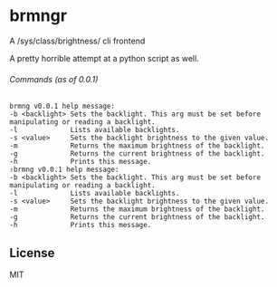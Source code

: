 # brmngr
A /sys/class/brightness/ cli frontend

A pretty horrible attempt at a python script as well.

###### Commands (as of 0.0.1)

```
brmng v0.0.1 help message:
-b <backlight> Sets the backlight. This arg must be set before manipulating or reading a backlight.
-l             Lists available backlights.
-s <value>     Sets the backlight brightness to the given value.
-m             Returns the maximum brightness of the backlight.
-g             Returns the current brightness of the backlight.
-h             Prints this message.
⇧brmng v0.0.1 help message:
-b <backlight> Sets the backlight. This arg must be set before manipulating or reading a backlight.
-l             Lists available backlights.
-s <value>     Sets the backlight brightness to the given value.
-m             Returns the maximum brightness of the backlight.
-g             Returns the current brightness of the backlight.
-h             Prints this message.
```

## License

MIT
